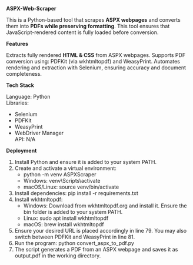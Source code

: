 **ASPX-Web-Scraper**

  This is a Python-based tool that scrapes **ASPX webpages** and converts them into **PDFs while preserving formatting**. This tool ensures that JavaScript-rendered content is fully loaded before conversion.

**Features**

  Extracts fully rendered **HTML & CSS** from ASPX webpages.
  Supports PDF conversion using: PDFKit (via wkhtmltopdf) and WeasyPrint.
  Automates rendering and extraction with Selenium, ensuring accuracy and document completeness.

**Tech Stack**

  Language: Python  
  Libraries:  
  - Selenium  
  - PDFKit  
  - WeasyPrint  
  - WebDriver Manager  
  API: N/A

**Deployment**

1. Install Python and ensure it is added to your system PATH.
2. Create and activate a virtual environment:
    - python -m venv ASPXScraper
    - Windows: venv\Scripts\activate
    - macOS/Linux: source venv/bin/activate
3. Install dependencies: pip install -r requirements.txt
4. Install wkhtmltopdf:
    - Windows: Download from wkhtmltopdf.org and install it. Ensure the bin folder is added to your system PATH.
    - Linux: sudo apt install wkhtmltopdf
    - macOS: brew install wkhtmltopdf
5. Ensure your desired URL is placed accordingly in line 79. You may also switch between PDFKit and WeasyPrint in line 81.
6. Run the program: python convert_aspx_to_pdf.py
7. The script generates a PDF from an ASPX webpage and saves it as output.pdf in the working directory.
